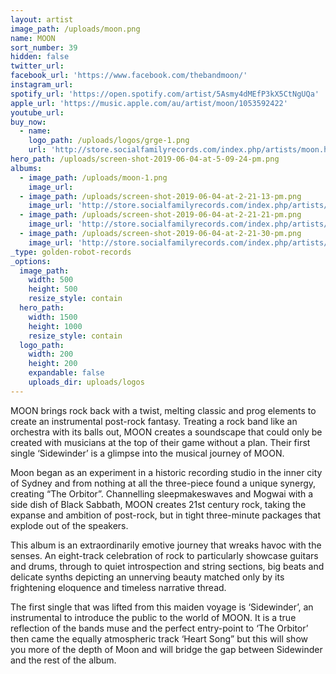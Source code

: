 ```yaml
---
layout: artist
image_path: /uploads/moon.png
name: MOON
sort_number: 39
hidden: false
twitter_url:
facebook_url: 'https://www.facebook.com/thebandmoon/'
instagram_url:
spotify_url: 'https://open.spotify.com/artist/5Asmy4dMEfP3kX5CtNgUQa'
apple_url: 'https://music.apple.com/au/artist/moon/1053592422'
youtube_url:
buy_now:
  - name:
    logo_path: /uploads/logos/grge-1.png
    url: 'http://store.socialfamilyrecords.com/index.php/artists/moon.html'
hero_path: /uploads/screen-shot-2019-06-04-at-5-09-24-pm.png
albums:
  - image_path: /uploads/moon-1.png
    image_url:
  - image_path: /uploads/screen-shot-2019-06-04-at-2-21-13-pm.png
    image_url: 'http://store.socialfamilyrecords.com/index.php/artists/moon.html'
  - image_path: /uploads/screen-shot-2019-06-04-at-2-21-21-pm.png
    image_url: 'http://store.socialfamilyrecords.com/index.php/artists/moon.html'
  - image_path: /uploads/screen-shot-2019-06-04-at-2-21-30-pm.png
    image_url: 'http://store.socialfamilyrecords.com/index.php/artists/moon.html'
_type: golden-robot-records
_options:
  image_path:
    width: 500
    height: 500
    resize_style: contain
  hero_path:
    width: 1500
    height: 1000
    resize_style: contain
  logo_path:
    width: 200
    height: 200
    expandable: false
    uploads_dir: uploads/logos
---
```


MOON brings rock back with a twist, melting classic and prog elements to create an instrumental post-rock fantasy. Treating a rock band like an orchestra with its balls out, MOON creates a soundscape that could only be created with musicians at the top of their game without a plan. Their first single ‘Sidewinder’ is a glimpse into the musical journey of MOON.&nbsp;

Moon began as an experiment in a historic recording studio in the inner city of Sydney and from nothing at all the three-piece found a unique synergy, creating “The Orbitor”. Channelling sleepmakeswaves and Mogwai with a side dish of Black Sabbath, MOON creates 21st century rock, taking the expanse and ambition of post-rock, but in tight three-minute packages that explode out of the speakers.&nbsp;

This album is an extraordinarily emotive journey that wreaks havoc with the senses. An eight-track celebration of rock to particularly showcase guitars and drums, through to quiet introspection and string sections, big beats and delicate synths depicting an unnerving beauty matched only by its frightening eloquence and timeless narrative thread.&nbsp;

The first single that was lifted from this maiden voyage is ‘Sidewinder’, an instrumental to introduce the public to the world of MOON. It is a true reflection of the bands muse and the perfect entry-point to ‘The Orbitor’ then came the equally atmospheric track ‘Heart Song” but this will show you more of the depth of Moon and will bridge the gap between Sidewinder and the rest of the album.